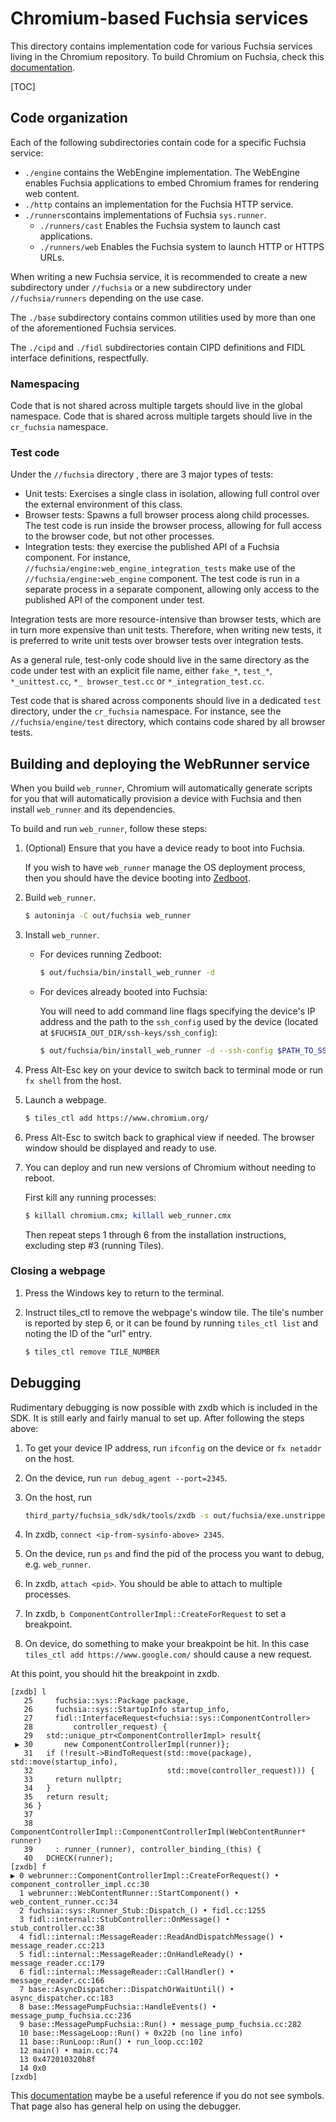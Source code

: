# Chromium-based Fuchsia services
This directory contains implementation code for various Fuchsia services living
in the Chromium repository. To build Chromium on Fuchsia, check this
[documentation](../docs/fuchsia_build_instructions.md).

[TOC]

## Code organization
Each of the following subdirectories contain code for a specific Fuchsia
service:
* `./engine` contains the WebEngine implementation. The WebEngine enables
Fuchsia applications to embed Chromium frames for rendering web content.
* `./http` contains an implementation for the Fuchsia HTTP service.
* `./runners`contains implementations of Fuchsia `sys.runner`.
    * `./runners/cast` Enables the Fuchsia system to launch cast applications.
    * `./runners/web` Enables the Fuchsia system to launch HTTP or HTTPS URLs.

When writing a new Fuchsia service, it is recommended to create a new
subdirectory under `//fuchsia` or a new subdirectory under `//fuchsia/runners`
depending on the use case.

The `./base` subdirectory contains common utilities used by more than one of
the aforementioned Fuchsia services.

The `./cipd` and `./fidl` subdirectories contain CIPD definitions and FIDL
interface definitions, respectfully.

### Namespacing

Code that is not shared across multiple targets should live in the global
namespace. Code that is shared across multiple targets should live in the
`cr_fuchsia` namespace.

### Test code

Under the `//fuchsia` directory , there are 3 major types of tests:
* Unit tests: Exercises a single class in isolation, allowing full control
  over the external environment of this class.
* Browser tests: Spawns a full browser process along child processes. The test
  code is run inside the browser process, allowing for full access to the
  browser code, but not other processes.
* Integration tests: they exercise the published API of a Fuchsia component. For
  instance, `//fuchsia/engine:web_engine_integration_tests` make use of the
  `//fuchsia/engine:web_engine` component. The test code is run in a separate
  process in a separate component, allowing only access to the published API of
  the component under test.

Integration tests are more resource-intensive than browser tests, which are in
turn more expensive than unit tests. Therefore, when writing new tests, it is
preferred to write unit tests over browser tests over integration tests.

As a general rule, test-only code should live in the same directory as the code
under test with an explicit file name, either `fake_*`, `test_*`,
`*_unittest.cc`, `*_ browser_test.cc` or `*_integration_test.cc`.

Test code that is shared across components should live in a dedicated `test`
directory, under the `cr_fuchsia` namespace. For instance, see the
`//fuchsia/engine/test` directory, which contains code shared by all browser
tests.

## Building and deploying the WebRunner service

When you build `web_runner`, Chromium will automatically generate scripts for
you that will automatically provision a device with Fuchsia and then install
`web_runner` and its dependencies.

To build and run `web_runner`, follow these steps:

1. (Optional) Ensure that you have a device ready to boot into Fuchsia.

    If you wish to have `web_runner` manage the OS deployment process, then you
    should have the device booting into
    [Zedboot](https://fuchsia.googlesource.com/zircon/+/master/docs/targets/usb_setup.md).

2. Build `web_runner`.

    ```bash
    $ autoninja -C out/fuchsia web_runner
    ```

3. Install `web_runner`.

    * For devices running Zedboot:

        ```bash
        $ out/fuchsia/bin/install_web_runner -d
        ```

    * For devices already booted into Fuchsia:

        You will need to add command line flags specifying the device's IP
        address and the path to the `ssh_config` used by the device
        (located at `$FUCHSIA_OUT_DIR/ssh-keys/ssh_config`):

        ```bash
        $ out/fuchsia/bin/install_web_runner -d --ssh-config $PATH_TO_SSH_CONFIG
        ```

4. Press Alt-Esc key on your device to switch back to terminal mode or run
`fx shell` from the host.

5. Launch a webpage.

    ```bash
    $ tiles_ctl add https://www.chromium.org/
    ```

6. Press Alt-Esc to switch back to graphical view if needed. The browser
window should be displayed and ready to use.

7. You can deploy and run new versions of Chromium without needing to reboot.

    First kill any running processes:

    ```bash
    $ killall chromium.cmx; killall web_runner.cmx
    ```

    Then repeat steps 1 through 6 from the installation instructions, excluding
    step #3 (running Tiles).


### Closing a webpage

1. Press the Windows key to return to the terminal.

2. Instruct tiles_ctl to remove the webpage's window tile. The tile's number is
    reported by step 6, or it can be found by running `tiles_ctl list` and
    noting the ID of the "url" entry.

    ```bash
    $ tiles_ctl remove TILE_NUMBER
    ```

## Debugging

Rudimentary debugging is now possible with zxdb which is included in the SDK.
It is still early and fairly manual to set up. After following the steps above:

1. To get your device IP address, run `ifconfig` on the device or `fx netaddr`
on the host.

2. On the device, run `run debug_agent --port=2345`.

3. On the host, run

    ```bash
    third_party/fuchsia_sdk/sdk/tools/zxdb -s out/fuchsia/exe.unstripped -s out/fuchsia/lib.unstripped
    ```

4. In zxdb, `connect <ip-from-sysinfo-above> 2345`.

5. On the device, run `ps` and find the pid of the process you want to debug,
e.g. `web_runner`.

6. In zxdb, `attach <pid>`. You should be able to attach to multiple processes.

7. In zxdb, `b ComponentControllerImpl::CreateForRequest` to set a breakpoint.

8. On device, do something to make your breakpoint be hit. In this case
`tiles_ctl add https://www.google.com/` should cause a new request.

At this point, you should hit the breakpoint in zxdb.

```
[zxdb] l
   25     fuchsia::sys::Package package,
   26     fuchsia::sys::StartupInfo startup_info,
   27     fidl::InterfaceRequest<fuchsia::sys::ComponentController>
   28         controller_request) {
   29   std::unique_ptr<ComponentControllerImpl> result{
 ▶ 30       new ComponentControllerImpl(runner)};
   31   if (!result->BindToRequest(std::move(package), std::move(startup_info),
   32                              std::move(controller_request))) {
   33     return nullptr;
   34   }
   35   return result;
   36 }
   37
   38 ComponentControllerImpl::ComponentControllerImpl(WebContentRunner* runner)
   39     : runner_(runner), controller_binding_(this) {
   40   DCHECK(runner);
[zxdb] f
▶ 0 webrunner::ComponentControllerImpl::CreateForRequest() • component_controller_impl.cc:30
  1 webrunner::WebContentRunner::StartComponent() • web_content_runner.cc:34
  2 fuchsia::sys::Runner_Stub::Dispatch_() • fidl.cc:1255
  3 fidl::internal::StubController::OnMessage() • stub_controller.cc:38
  4 fidl::internal::MessageReader::ReadAndDispatchMessage() • message_reader.cc:213
  5 fidl::internal::MessageReader::OnHandleReady() • message_reader.cc:179
  6 fidl::internal::MessageReader::CallHandler() • message_reader.cc:166
  7 base::AsyncDispatcher::DispatchOrWaitUntil() • async_dispatcher.cc:183
  8 base::MessagePumpFuchsia::HandleEvents() • message_pump_fuchsia.cc:236
  9 base::MessagePumpFuchsia::Run() • message_pump_fuchsia.cc:282
  10 base::MessageLoop::Run() + 0x22b (no line info)
  11 base::RunLoop::Run() • run_loop.cc:102
  12 main() • main.cc:74
  13 0x472010320b8f
  14 0x0
[zxdb]
```

This
[documentation](https://fuchsia.googlesource.com/garnet/+/master/docs/debugger.md#diagnosing-symbol-problems)
maybe be a useful reference if you do not see symbols. That page also has
general help on using the debugger.
